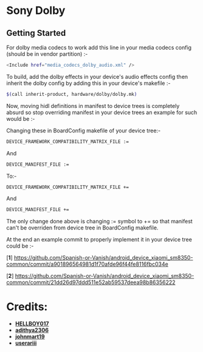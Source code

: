 Sony Dolby
==============

Getting Started
---------------
For dolby media codecs to work add this line in your media codecs config (should be in vendor partition) :-

```bash
<Include href="media_codecs_dolby_audio.xml" />
```

To build, add the dolby effects in your device's audio effects config then inherit the dolby config by adding this in your device's makefile :-

```bash
$(call inherit-product, hardware/dolby/dolby.mk)
```

Now, moving hidl definitions in manifest to device trees is completely absurd so stop overriding manifest in your device trees an example for such would be :-

Changing these in BoardConfig makefile of your device tree:-

```bash
DEVICE_FRAMEWORK_COMPATIBILITY_MATRIX_FILE :=
```
And

```bash
DEVICE_MANIFEST_FILE :=
```

To:-

```bash
DEVICE_FRAMEWORK_COMPATIBILITY_MATRIX_FILE +=
```
And

```bash
DEVICE_MANIFEST_FILE +=
```

The only change done above is changing := symbol to += so that manifest can't be overriden from device tree in BoardConfig makefile.

At the end an example commit to properly implement it in your device tree could be :-

[**1**] https://github.com/Spanish-or-Vanish/android_device_xiaomi_sm8350-common/commit/a901896564981d1f70afde96f44fe8116fbc034e

[**2**] https://github.com/Spanish-or-Vanish/android_device_xiaomi_sm8350-common/commit/21dd26d97ddd511e52ab59537deea98b86356222

# Credits:
 * [**HELLBOY017**](https://github.com/HELLBOY017)
 * [**adithya2306**](https://github.com/adithya2306)
 * [**johnmart19**](https://github.com/johnmart19)
 * [**userariii**](https://github.com/userariii)
